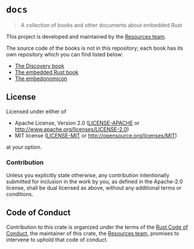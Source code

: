 # `docs`

> A collection of books and other documents about embedded Rust

This project is developed and maintained by the [Resources team][team].

The source code of the books is not in this repository; each book has its own
repository which you can find listed below:

- [The Discovery book](https://github.com/rust-embedded/discovery)
- [The embedded Rust book](https://github.com/rust-embedded/book)
- [The embedonomicon](https://github.com/rust-embedded/embedonomicon)

## License

Licensed under either of

- Apache License, Version 2.0 ([LICENSE-APACHE](LICENSE-APACHE) or
  http://www.apache.org/licenses/LICENSE-2.0)
- MIT license ([LICENSE-MIT](LICENSE-MIT) or http://opensource.org/licenses/MIT)

at your option.

### Contribution

Unless you explicitly state otherwise, any contribution intentionally submitted
for inclusion in the work by you, as defined in the Apache-2.0 license, shall be
dual licensed as above, without any additional terms or conditions.

## Code of Conduct

Contribution to this crate is organized under the terms of the [Rust Code of
Conduct][CoC], the maintainer of this crate, the [Resources team][team],
promises to intervene to uphold that code of conduct.

[CoC]: CODE_OF_CONDUCT.md
[team]: https://github.com/rust-embedded/wg#the-resources-team
